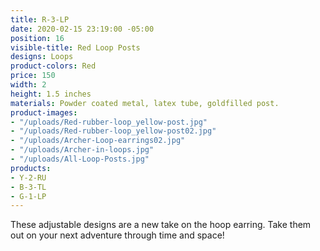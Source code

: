 ```yaml
---
title: R-3-LP
date: 2020-02-15 23:19:00 -05:00
position: 16
visible-title: Red Loop Posts
designs: Loops
product-colors: Red
price: 150
width: 2
height: 1.5 inches
materials: Powder coated metal, latex tube, goldfilled post.
product-images:
- "/uploads/Red-rubber-loop_yellow-post.jpg"
- "/uploads/Red-rubber-loop_yellow-post02.jpg"
- "/uploads/Archer-Loop-earrings02.jpg"
- "/uploads/Archer-in-loops.jpg"
- "/uploads/All-Loop-Posts.jpg"
products:
- Y-2-RU
- B-3-TL
- G-1-LP
---
```


These adjustable designs are a new take on the hoop earring. Take them out on your next adventure through time and space!